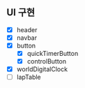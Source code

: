 ## UI 구현

- [x] header
- [x] navbar
- [x] button
  - [x] quickTimerButton
  - [x] controlButton
- [x] worldDigitalClock
- [ ] lapTable
